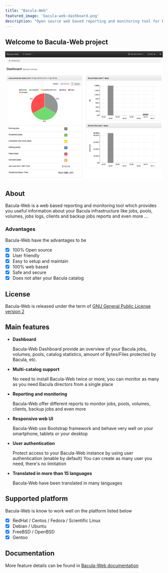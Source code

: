 ```yaml
---
title: "Bacula-Web"
featured_image: 'bacula-web-dashboard.png'
description: "Open source web based reporting and monitoring tool for Bacula"
---
```


## Welcome to Bacula-Web project

![Bacula-Web Dashboard](/assets/Bacula-Web-Dashboard.png)

## About

Bacula-Web is a web based reporting and monitoring tool which provides you useful information about your Bacula infrastructure like jobs, pools, volumes, jobs logs, clients and backup jobs reports and even more ...

### Advantages

Bacula-Web have the advantages to be

- [x] 100% Open source
- [x] User friendly
- [x] Easy to setup and maintain
- [x] 100% web based
- [x] Safe and secure
- [x] Does not alter your Bacula catalog

## License

Bacula-Web is released under the term of [GNU General Public License version 2](https://opensource.org/licenses/gpl-2.0.php)

## Main features

- **Dashboard**

	Bacula-Web Dashboard provide an overview of your Bacula jobs, volumes, pools, catalog statistics, amount of Bytes/Files protected by Bacula, etc.

- **Multi-catalog support**

	No need to install Bacula-Web twice or more, you can monitor as many as you need Bacula directors from a single place

- **Reporting and monitoring**

	Bacula-Web offer different reports to monitor jobs, pools, volumes, clients, backup jobs and even more

- **Responsive web UI**

	Bacula-Web use Bootstrap framework and behave very well on your smartphone, tablets or your desktop

- **User authentication**

	Protect access to your Bacula-Web instance by using user authentication (enable by default)
	You can create as many user you need, there's no limitation

- **Translated in more than 15 languages**

	Bacula-Web have been translated in many languages

## Supported platform

Bacula-Web is know to work well on the platform listed below

- [x] RedHat / Centos / Fedora / Scientific Linux
- [x] Debian / Ubuntu
- [x] FreeBSD / OpenBSD
- [x] Gentoo

## Documentation

More feature details can be found in [Bacula-Web documentation](http://docs.bacula-web.org)
